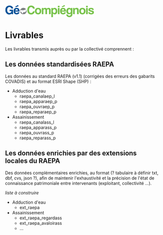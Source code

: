![picto](/doc/img/Logo_web-GeoCompiegnois.png)

# Livrables

Les livrables transmis auprès ou par la collectivé comprennent :

## Les données standardisées RAEPA

Les données au standard RAEPA (v1.1) (corrigées des erreurs des gabarits COVADIS) et au format ESRI Shape (SHP) :
* Adduction d'eau
  * raepa_canalaep_l
  * raepa_apparaep_p
  * raepa_ouvraep_p
  * raepa_reparaep_p
* Assainissement
  * raepa_canalass_l
  * raepa_apparass_p
  * raepa_ouvrass_p
  * raepa_reparass_p

## Les données enrichies par des extensions locales du RAEPA

Des données complémentaires enrichies, au format (? tabulaire à définir txt, dbf, cvs, json ?), afin de maintenir l'exhaustivité et la précision de l'état de connaissance patrimoniale entre intervenants (exploitant, collectivité ...).

*liste à construire*

* Adduction d'eau
  * ext_raepa
* Assainissement
  * ext_raepa_regardass
  * ext_raepa_avaloirass
  * ... 
